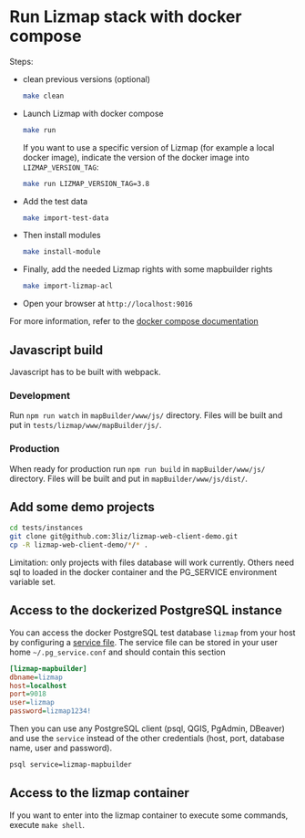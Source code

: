 # Run Lizmap stack with docker compose

Steps:

- clean previous versions (optional)

  ```bash
  make clean
  ```

- Launch Lizmap with docker compose

  ```bash
  make run
  ```

  If you want to use a specific version of Lizmap (for example a local docker image),
  indicate the version of the docker image into `LIZMAP_VERSION_TAG`:

  ```bash
  make run LIZMAP_VERSION_TAG=3.8
  ```

- Add the test data
  ```bash
  make import-test-data
  ```

- Then install modules

  ```bash
  make install-module
  ```

- Finally, add the needed Lizmap rights with some mapbuilder rights

  ```bash
  make import-lizmap-acl
  ```

- Open your browser at `http://localhost:9016`

For more information, refer to the [docker compose documentation](https://docs.docker.com/compose/)

## Javascript build

Javascript has to be built with webpack.

### Development

Run `npm run watch` in `mapBuilder/www/js/` directory. Files will be built and put in `tests/lizmap/www/mapBuilder/js/`.

### Production

When ready for production run `npm run build` in `mapBuilder/www/js/` directory. Files will be built and put in `mapBuilder/www/js/dist/`.

## Add some demo projects

```bash
cd tests/instances
git clone git@github.com:3liz/lizmap-web-client-demo.git
cp -R lizmap-web-client-demo/*/* .
```

Limitation: only projects with files database will work currently. Others need sql to loaded in the docker container and the PG_SERVICE environment variable set.

## Access to the dockerized PostgreSQL instance

You can access the docker PostgreSQL test database `lizmap` from your host by configuring a
[service file](https://docs.qgis.org/latest/en/docs/user_manual/managing_data_source/opening_data.html#postgresql-service-connection-file).
The service file can be stored in your user home `~/.pg_service.conf` and should contain this section

```ini
[lizmap-mapbuilder]
dbname=lizmap
host=localhost
port=9018
user=lizmap
password=lizmap1234!
```

Then you can use any PostgreSQL client (psql, QGIS, PgAdmin, DBeaver) and use the `service`
instead of the other credentials (host, port, database name, user and password).

```bash
psql service=lizmap-mapbuilder
```

## Access to the lizmap container

If you want to enter into the lizmap container to execute some commands,
execute `make shell`.
